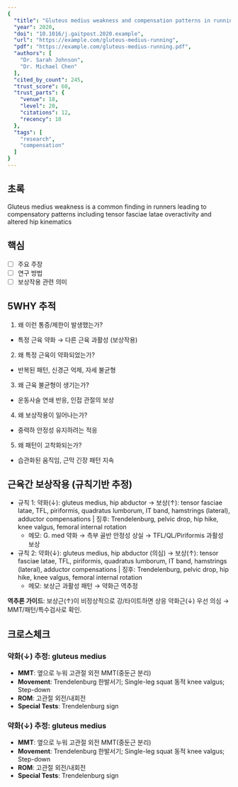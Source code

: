 ```yaml
---
{
  "title": "Gluteus medius weakness and compensation patterns in running injuries: A systematic review",
  "year": 2020,
  "doi": "10.1016/j.gaitpost.2020.example",
  "url": "https://example.com/gluteus-medius-running",
  "pdf": "https://example.com/gluteus-medius-running.pdf",
  "authors": [
    "Dr. Sarah Johnson",
    "Dr. Michael Chen"
  ],
  "cited_by_count": 245,
  "trust_score": 60,
  "trust_parts": {
    "venue": 18,
    "level": 20,
    "citations": 12,
    "recency": 10
  },
  "tags": [
    "research",
    "compensation"
  ]
}
---
```


## 초록
Gluteus medius weakness is a common finding in runners leading to compensatory patterns including tensor fasciae latae overactivity and altered hip kinematics

## 핵심
- [ ] 주요 주장
- [ ] 연구 방법
- [ ] 보상작용 관련 의미

## 5WHY 추적
1. 왜 이런 통증/제한이 발생했는가?
- 특정 근육 약화 → 다른 근육 과활성 (보상작용)
2. 왜 특정 근육이 약화되었는가?
- 반복된 패턴, 신경근 억제, 자세 불균형
3. 왜 근육 불균형이 생기는가?
- 운동사슬 연쇄 반응, 인접 관절의 보상
4. 왜 보상작용이 일어나는가?
- 중력하 안정성 유지하려는 적응
5. 왜 패턴이 고착화되는가?
- 습관화된 움직임, 근막 긴장 패턴 지속

## 근육간 보상작용 (규칙기반 추정)
- 규칙 1: 약화(↓): gluteus medius, hip abductor → 보상(↑): tensor fasciae latae, TFL, piriformis, quadratus lumborum, IT band, hamstrings (lateral), adductor compensations | 징후: Trendelenburg, pelvic drop, hip hike, knee valgus, femoral internal rotation
  - 메모: G. med 약화 → 측부 골반 안정성 상실 → TFL/QL/Piriformis 과활성 보상
- 규칙 2: 약화(↓): gluteus medius, hip abductor (의심) → 보상(↑): tensor fasciae latae, TFL, piriformis, quadratus lumborum, IT band, hamstrings (lateral), adductor compensations | 징후: Trendelenburg, pelvic drop, hip hike, knee valgus, femoral internal rotation
  - 메모: 보상근 과활성 패턴 → 약화근 역추정

**역추론 가이드**: 보상근(↑)이 비정상적으로 강/타이트하면 상응 약화근(↓) 우선 의심 → MMT/패턴/특수검사로 확인.

## 크로스체크
### 약화(↓) 추정: gluteus medius
- **MMT**: 옆으로 누워 고관절 외전 MMT(중둔근 분리)
- **Movement**: Trendelenburg 한발서기; Single-leg squat 동적 knee valgus; Step-down
- **ROM**: 고관절 외전/내회전
- **Special Tests**: Trendelenburg sign
### 약화(↓) 추정: gluteus medius
- **MMT**: 옆으로 누워 고관절 외전 MMT(중둔근 분리)
- **Movement**: Trendelenburg 한발서기; Single-leg squat 동적 knee valgus; Step-down
- **ROM**: 고관절 외전/내회전
- **Special Tests**: Trendelenburg sign
